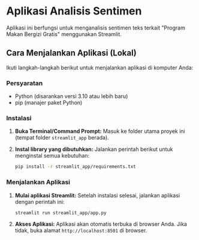 # Aplikasi Analisis Sentimen

Aplikasi ini berfungsi untuk menganalisis sentimen teks terkait "Program Makan Bergizi Gratis" menggunakan Streamlit.

## Cara Menjalankan Aplikasi (Lokal)

Ikuti langkah-langkah berikut untuk menjalankan aplikasi di komputer Anda:

### Persyaratan

- Python (disarankan versi 3.10 atau lebih baru)
- pip (manajer paket Python)

### Instalasi

1.  **Buka Terminal/Command Prompt:**
    Masuk ke folder utama proyek ini (tempat folder `streamlit_app` berada).

2.  **Instal library yang dibutuhkan:**
    Jalankan perintah berikut untuk menginstal semua kebutuhan:

    ```bash
    pip install -r streamlit_app/requirements.txt
    ```

### Menjalankan Aplikasi

1.  **Mulai aplikasi Streamlit:**
    Setelah instalasi selesai, jalankan aplikasi dengan perintah ini:

    ```bash
    streamlit run streamlit_app/app.py
    ```

2.  **Akses Aplikasi:**
    Aplikasi akan otomatis terbuka di browser Anda. Jika tidak, buka alamat `http://localhost:8501` di browser.
